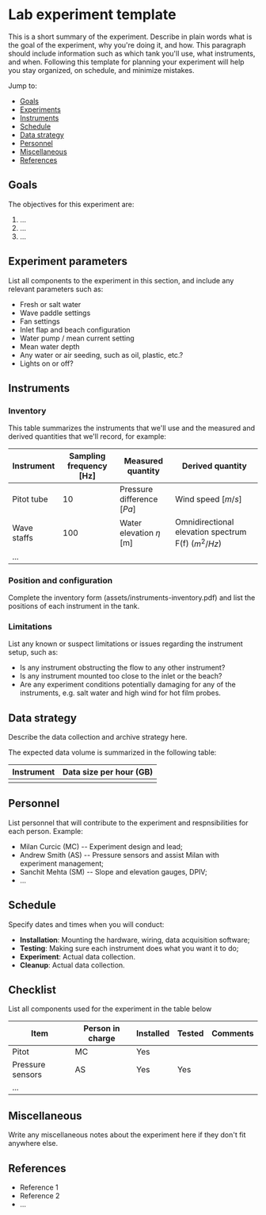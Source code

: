 # Lab experiment template

This is a short summary of the experiment.
Describe in plain words what is the goal of the experiment,
why you're doing it, and how. This paragraph should include information 
such as which tank you'll use, what instruments, and when. 
Following this template for planning your experiment will help
you stay organized, on schedule, and minimize mistakes.

Jump to:

* [Goals](#goals)
* [Experiments](#experiments)
* [Instruments](#instruments)
* [Schedule](#schedule)
* [Data strategy](#data-strategy)
* [Personnel](#personnel)
* [Miscellaneous](#miscellaneous)
* [References](#references)

## Goals

The objectives for this experiment are:

1. ...
2. ...
3. ...

## Experiment parameters

List all components to the experiment in this section,
and include any relevant parameters such as:

* Fresh or salt water
* Wave paddle settings
* Fan settings
* Inlet flap and beach configuration
* Water pump / mean current setting
* Mean water depth
* Any water or air seeding, such as oil, plastic, etc.?
* Lights on or off?

## Instruments

### Inventory

This table summarizes the instruments that we'll use and the measured and
derived quantities that we'll record, for example:

Instrument | Sampling frequency [Hz] | Measured quantity | Derived quantity
-----------|-------------------------|-------------------|-----------------
Pitot tube | 10 | Pressure difference [$Pa$] | Wind speed [$m/s$]
Wave staffs | 100 | Water elevation $\eta$ [m] | Omnidirectional elevation spectrum F(f) ($m^2/Hz$)
... | | | 

### Position and configuration

Complete the inventory form (assets/instruments-inventory.pdf)
and list the positions of each instrument in the tank.

### Limitations

List any known or suspect limitations or issues 
regarding the instrument setup, such as:

* Is any instrument obstructing the flow to any other instrument?
* Is any instrument mounted too close to the inlet or the beach?
* Are any experiment conditions potentially damaging for any of the instruments,
e.g. salt water and high wind for hot film probes.

## Data strategy

Describe the data collection and archive strategy here.

The expected data volume is summarized in the following table:

Instrument | Data size per hour (GB)
-----------|-------------------
           | 

## Personnel

List personnel that will contribute to the experiment
and respnsibilities for each person. Example:

* Milan Curcic (MC) -- Experiment design and lead;
* Andrew Smith (AS) -- Pressure sensors and assist Milan with experiment management;
* Sanchit Mehta (SM) -- Slope and elevation gauges, DPIV;
* ...

## Schedule

Specify dates and times when you will conduct:

* **Installation**: Mounting the hardware, wiring, data acquisition software;
* **Testing**: Making sure each instrument does what you want it to do;
* **Experiment**: Actual data collection.
* **Cleanup**: Actual data collection.

## Checklist

List all components used for the experiment in the table below

Item | Person in charge | Installed | Tested | Comments
-----|------------------|-----------|--------|---------
Pitot| MC               | Yes       |        | 
Pressure sensors | AS   | Yes       | Yes    | 
| ... | | |

## Miscellaneous

Write any miscellaneous notes about the experiment 
here if they don't fit anywhere else.

## References

* Reference 1
* Reference 2
* ...
